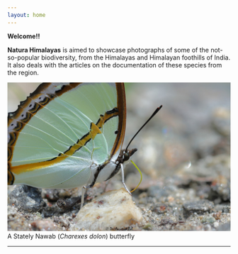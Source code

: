 ```yaml
---
layout: home
---
```

__Welcome!!__

__Natura Himalayas__ is aimed to showcase photographs of some of the not-so-popular biodiversity, from the Himalayas and Himalayan foothills of India. It also deals with the articles on the documentation of these species from the region.

![](files/charexes-dolon.JPG "A Stately Nawab (Charexes dolon) butterfly")
A Stately Nawab (_Charexes dolon_) butterfly

---

